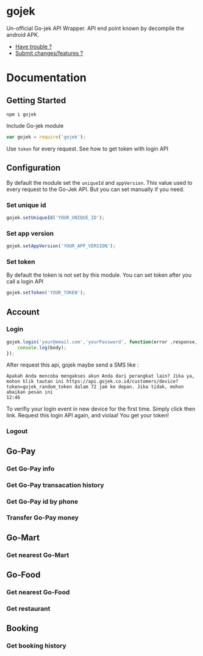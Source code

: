 # gojek
Un-official Go-jek API Wrapper. API end point known by decompile the android APK.
- [Have trouble ?](https://github.com/mychaelgo/gojek/issues)
- [Submit changes/features ?](https://github.com/mychaelgo/gojek/pulls)

Documentation
=============

## Getting Started
```
npm i gojek
```
Include Go-jek module
```js
var gojek = require('gojek');
```

Use `token` for every request. 
See how to get token with login API

## Configuration
By default the module set the `uniqueId` and `appVersion`. This value used to every request to the Go-Jek API. But you can set manually if you need.

### Set unique id
```js
gojek.setUniqueId('YOUR_UNIQUE_ID');
```

### Set app version
```js
gojek.setAppVersion('YOUR_APP_VERSION');
```

### Set token
By default the token is not set by this module. You can set token after you call a login API
```js
gojek.setToken('YOUR_TOKEN');
```


## Account
### Login
```js
gojek.login('your@email.com','yourPassword', function(error ,response, body){
	console.log(body);
});
```
After request this api, gojek maybe send a SMS like :
```
Apakah Anda mencoba mengakses akun Anda dari perangkat lain? Jika ya, mohon klik tautan ini https://api.gojek.co.id/customers/device?token=gojek_random_token dalam 72 jam ke depan. Jika tidak, mohon abaikan pesan ini 
12:46
```
To verifiy your login event in new device for the first time. Simply click then link. Request this login API again, and violaa! You get your token!

### Logout

## Go-Pay
### Get Go-Pay info
### Get Go-Pay transacation history 
### Get Go-Pay id by phone
### Transfer Go-Pay money

## Go-Mart
### Get nearest Go-Mart

## Go-Food
### Get nearest Go-Food
### Get restaurant

## Booking
### Get booking history


